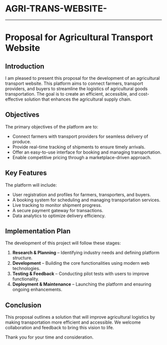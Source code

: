 # AGRI-TRANS-WEBSITE-

---

# Proposal for Agricultural Transport Website  

## Introduction   

I am pleased to present this proposal for the development of an agricultural transport website. This platform aims to connect farmers, transport providers, and buyers to streamline the logistics of agricultural goods transportation. The goal is to create an efficient, accessible, and cost-effective solution that enhances the agricultural supply chain.  

## Objectives  

The primary objectives of the platform are to:  
- Connect farmers with transport providers for seamless delivery of produce.  
- Provide real-time tracking of shipments to ensure timely arrivals.  
- Offer an easy-to-use interface for booking and managing transportation.  
- Enable competitive pricing through a marketplace-driven approach.  

## Key Features  

The platform will include:  
- User registration and profiles for farmers, transporters, and buyers.  
- A booking system for scheduling and managing transportation services.  
- Live tracking to monitor shipment progress.  
- A secure payment gateway for transactions.  
- Data analytics to optimize delivery efficiency.  

## Implementation Plan  

The development of this project will follow these stages:  
1. **Research & Planning** – Identifying industry needs and defining platform structure.  
2. **Development** – Building the core functionalities using modern web technologies.  
3. **Testing & Feedback** – Conducting pilot tests with users to improve functionality.  
4. **Deployment & Maintenance** – Launching the platform and ensuring ongoing enhancements.  

## Conclusion  

This proposal outlines a solution that will improve agricultural logistics by making transportation more efficient and accessible. We welcome collaboration and feedback to bring this vision to life.  

Thank you for your time and consideration.  


